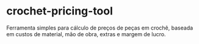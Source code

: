 # crochet-pricing-tool
Ferramenta simples para cálculo de preços de peças em crochê, baseada em custos de material, mão de obra, extras e margem de lucro.

